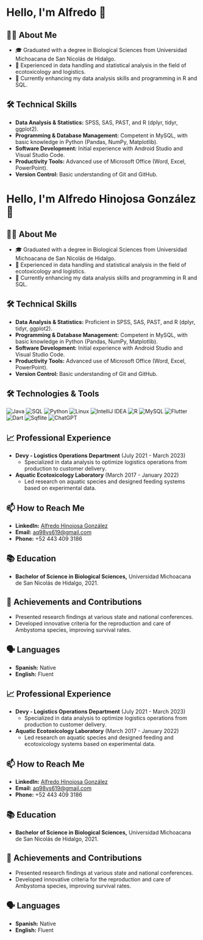 # Hello, I'm Alfredo 👋

## 👨‍💻 About Me
- 🎓 Graduated with a degree in Biological Sciences from Universidad Michoacana de San Nicolás de Hidalgo.
- 💼 Experienced in data handling and statistical analysis in the field of ecotoxicology and logistics.
- 🌱 Currently enhancing my data analysis skills and programming in R and SQL.

## 🛠 Technical Skills
- **Data Analysis & Statistics:** SPSS, SAS, PAST, and R (dplyr, tidyr, ggplot2).
- **Programming & Database Management:** Competent in MySQL, with basic knowledge in Python (Pandas, NumPy, Matplotlib).
- **Software Development:** Initial experience with Android Studio and Visual Studio Code.
- **Productivity Tools:** Advanced use of Microsoft Office (Word, Excel, PowerPoint).
- **Version Control:** Basic understanding of Git and GitHub.
# Hello, I'm Alfredo Hinojosa González 👋

## 👨‍💻 About Me
- 🎓 Graduated with a degree in Biological Sciences from Universidad Michoacana de San Nicolás de Hidalgo.
- 💼 Experienced in data handling and statistical analysis in the field of ecotoxicology and logistics.
- 🌱 Currently enhancing my data analysis skills and programming in R and SQL.

## 🛠 Technical Skills
- **Data Analysis & Statistics:** Proficient in SPSS, SAS, PAST, and R (dplyr, tidyr, ggplot2).
- **Programming & Database Management:** Competent in MySQL, with basic knowledge in Python (Pandas, NumPy, Matplotlib).
- **Software Development:** Initial experience with Android Studio and Visual Studio Code.
- **Productivity Tools:** Advanced use of Microsoft Office (Word, Excel, PowerPoint).
- **Version Control:** Basic understanding of Git and GitHub.
## 🛠 Technologies & Tools
![Java](https://img.shields.io/badge/-Java-007396?style=flat-square&logo=java)
![SQL](https://img.shields.io/badge/-SQL-336791?style=flat-square&logo=postgresql)
![Python](https://img.shields.io/badge/-Python-3776AB?style=flat-square&logo=Python)
![Linux](https://img.shields.io/badge/-Linux-FCC624?style=flat-square&logo=linux)
![IntelliJ IDEA](https://img.shields.io/badge/-IntelliJ_IDEA-000000?style=flat-square&logo=intellij-idea)
![R](https://img.shields.io/badge/-R-276DC3?style=flat-square&logo=r)
![MySQL](https://img.shields.io/badge/-MySQL-4479A1?style=flat-square&logo=mysql)
![Flutter](https://img.shields.io/badge/-Flutter-02569B?style=flat-square&logo=flutter)
![Dart](https://img.shields.io/badge/-Dart-0175C2?style=flat-square&logo=dart)
![Sqflite](https://img.shields.io/badge/-Sqflite-02569B?style=flat-square&logo=sqlite)
![ChatGPT](https://img.shields.io/badge/-ChatGPT-00BFFF?style=flat-square&logo=openai&logoColor=white)


## 📈 Professional Experience
- **Devy - Logistics Operations Department** (July 2021 - March 2023)
  - Specialized in data analysis to optimize logistics operations from production to customer delivery.
- **Aquatic Ecotoxicology Laboratory** (March 2017 - January 2022)
  - Led research on aquatic species and designed feeding systems based on experimental data.

## 📫 How to Reach Me
- **LinkedIn:** [Alfredo Hinojosa González](https://linkedin.com/in/alfredo-hinojosa-gonzález-5205a4201)
- **Email:** [aq98vs619@gmail.com](mailto:aq98vs619@gmail.com)
- **Phone:** +52 443 409 3186

## 📚 Education
- **Bachelor of Science in Biological Sciences,** Universidad Michoacana de San Nicolás de Hidalgo, 2021.

## 🌟 Achievements and Contributions
- Presented research findings at various state and national conferences.
- Developed innovative criteria for the reproduction and care of Ambystoma species, improving survival rates.

## 🗣 Languages
- **Spanish:** Native
- **English:** Fluent


## 📈 Professional Experience
- **Devy - Logistics Operations Department** (July 2021 - March 2023)
  - Specialized in data analysis to optimize logistics operations from production to customer delivery.
- **Aquatic Ecotoxicology Laboratory** (March 2017 - January 2022)
  - Led research on aquatic species and designed feeding and ecotoxicology systems based on experimental data.

## 📫 How to Reach Me
- **LinkedIn:** [Alfredo Hinojosa González](https://linkedin.com/in/alfredo-hinojosa-gonzález-5205a4201)
- **Email:** [aq98vs619@gmail.com](mailto:aq98vs619@gmail.com)
- **Phone:** +52 443 409 3186

## 📚 Education
- **Bachelor of Science in Biological Sciences,** Universidad Michoacana de San Nicolás de Hidalgo, 2021.

## 🌟 Achievements and Contributions
- Presented research findings at various state and national conferences.
- Developed innovative criteria for the reproduction and care of Ambystoma species, improving survival rates.

## 🗣 Languages
- **Spanish:** Native
- **English:** Fluent


